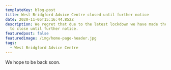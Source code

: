 ```yaml
---
templateKey: blog-post
title: West Bridgford Advice Centre closed until further notice
date: 2020-11-05T15:16:44.852Z
description: We regret that due to the latest lockdown we have made the decision
  to close until further notice.
featuredpost: false
featuredimage: /img/home-page-header.jpg
tags:
  - West Bridgford Advice Centre
---
```

We hope to be back soon.